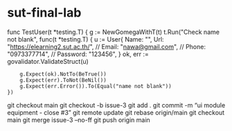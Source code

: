 ﻿# sut-final-lab
func TestUser(t *testing.T) {
	g := NewGomegaWithT(t)
	t.Run("Check name not blank", func(t *testing.T) {
		u := User{
			Name: "",
			Url:  "https://elearning2.sut.ac.th/",
			// Email:    "nawa@gmail.com",
			// Phone:    "0973377714",
			// Password: "123456",
		}
		ok, err := govalidator.ValidateStruct(u)

		g.Expect(ok).NotTo(BeTrue())
		g.Expect(err).ToNot(BeNil())
		g.Expect(err.Error()).To(Equal("name not blank"))
	})
	
git checkout main
git checkout -b issue-3
git add .
git commit -m “ui module equipment - close #3”
git remote update
git rebase origin/main
git checkout main
git merge issue-3 –no-ff
git push origin main
